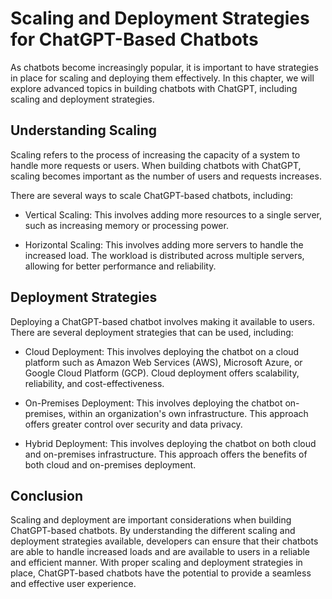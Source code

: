 Scaling and Deployment Strategies for ChatGPT-Based Chatbots
==========================================================================================================================

As chatbots become increasingly popular, it is important to have strategies in place for scaling and deploying them effectively. In this chapter, we will explore advanced topics in building chatbots with ChatGPT, including scaling and deployment strategies.

Understanding Scaling
---------------------

Scaling refers to the process of increasing the capacity of a system to handle more requests or users. When building chatbots with ChatGPT, scaling becomes important as the number of users and requests increases.

There are several ways to scale ChatGPT-based chatbots, including:

* Vertical Scaling: This involves adding more resources to a single server, such as increasing memory or processing power.

* Horizontal Scaling: This involves adding more servers to handle the increased load. The workload is distributed across multiple servers, allowing for better performance and reliability.

Deployment Strategies
---------------------

Deploying a ChatGPT-based chatbot involves making it available to users. There are several deployment strategies that can be used, including:

* Cloud Deployment: This involves deploying the chatbot on a cloud platform such as Amazon Web Services (AWS), Microsoft Azure, or Google Cloud Platform (GCP). Cloud deployment offers scalability, reliability, and cost-effectiveness.

* On-Premises Deployment: This involves deploying the chatbot on-premises, within an organization's own infrastructure. This approach offers greater control over security and data privacy.

* Hybrid Deployment: This involves deploying the chatbot on both cloud and on-premises infrastructure. This approach offers the benefits of both cloud and on-premises deployment.

Conclusion
----------

Scaling and deployment are important considerations when building ChatGPT-based chatbots. By understanding the different scaling and deployment strategies available, developers can ensure that their chatbots are able to handle increased loads and are available to users in a reliable and efficient manner. With proper scaling and deployment strategies in place, ChatGPT-based chatbots have the potential to provide a seamless and effective user experience.
